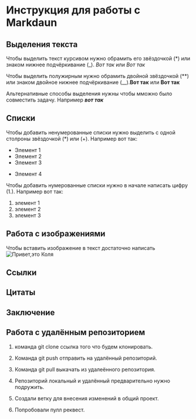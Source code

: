 # Инструкция для работы с Markdaun

## Выделения текста

Чтобы выделить текст курсивом нужно обрамить его звёздочкой (*) или знаком нижнее подчёркивание (_). *Вот так* или _Вот так_

Чтобы выделить полужирным нужно обрамить двойной звёздочкой (**) или знаком двойное нижнее подчёркивание (__).**Вот так** или __Вот так__

Альтернативные способы выделения нужны чтобы мможно было совместить задачу. Например **_вот так_**

## Списки

Чтобы добавить ненумерованные списки нужно выделить с одной столроны звёздочкой (*) или (+). Например вот так:
* Элемент 1
* Элемент 2
* Элемент 3
+ Элемент 4

Чтобы добавить нумерованные списки нужно в начале написать цифру (1.). Например вот так:
1. элемент 1
2. элемент 2
3. элемент 3

## Работа с изображениями

Чтобы вставить изображение в текст достаточно написать ![Привет,это Коля](%D0%9A%D0%BE%D0%BB%D1%8F.jpg)

## Ссылки

## Цитаты

## Заключение

## Работа с удалённым репозиторием

1. команда git clone ссылка того что будем клонировать.

2. Команда git push отправить на удалённый репозиторий.

3. Команда git pull выкачать из удалеённого репозитория.

4. Репозиторий локальный и удалённый предварительно нужно подружить.

5. Создали ветку для внесения изменений в общий проект.
6. Попробовали пулл реквест.